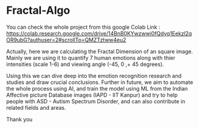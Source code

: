 # Fractal-Algo

You can check the whole project from this google Colab Link : https://colab.research.google.com/drive/14BnB0KYwzwwi0fQdyq1Eekzl2qOR9ubG?authuser=2#scrollTo=QMZTztww4eu2

Actually, here we are calculating the Fractal Dimension of an square image. Mainly we are using it to quantify 7 human emotions along with thier intensities (scale 1-6) and viewing angle (-45, 0 ,+ 45 degrees).

Using this we can dive deep into the emotion recognition research and studies and draw crucial conclusions.
Further in future, we aim to automate the whole process using AI, and train the model using ML from the Indian Affective picture Database images (IAPD - IIT Kanpur) and try to help people with ASD - Autism Spectrum Disorder, and can also contribute in related fields and areas.

Thank you

